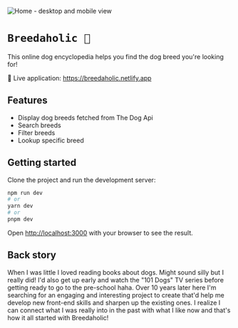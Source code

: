 ![Home - desktop and mobile view](https://github.com/franekostrowski/breedaholic/blob/main/screenshots/home-desktop-and-mobile-view.png)

# `Breedaholic 🐶`

This online dog encyclopedia helps you find the dog breed you're looking for!

🔴 Live application: https://breedaholic.netlify.app

## Features

- Display dog breeds fetched from The Dog Api
- Search breeds
- Filter breeds
- Lookup specific breed

## Getting started

Clone the project and run the development server:

```bash
npm run dev
# or
yarn dev
# or
pnpm dev
```

Open [http://localhost:3000](http://localhost:3000) with your browser to see the result.

## Back story

When I was little I loved reading books about dogs. Might sound silly but I really did! I'd also get up early and watch the "101 Dogs" TV series before getting ready to go to the pre-school haha. Over 10 years later here I'm searching for an engaging and interesting project to create that'd help me develop new front-end skills and sharpen up the existing ones. I realize I can connect what I was really into in the past with what I like now and that's how it all started with Breedaholic!
